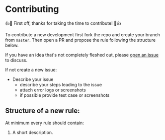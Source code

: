 # Contributing

:+1::tada: First off, thanks for taking the time to contribute! :tada::+1:


To contribute a new development first fork the repo and create your branch from `master`. Then open a PR and propose the rule following the structure below.

If you have an idea that's not completely fleshed out, please [open an issue](https://github.com/szcn/jsexecutor/issues/new) to discuss.

If not create a new issue:

* Describe your issue
  * describe your steps leading to the issue
  * attach error logs or screenshots
  * if possible provide test case or screenshots

## Structure of a new rule:

At minimum every rule should contain:

1. A short description.
